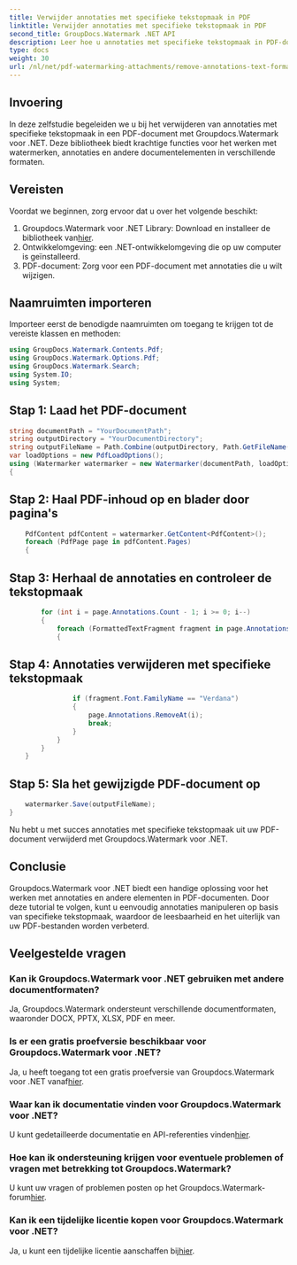 ```yaml
---
title: Verwijder annotaties met specifieke tekstopmaak in PDF
linktitle: Verwijder annotaties met specifieke tekstopmaak in PDF
second_title: GroupDocs.Watermark .NET API
description: Leer hoe u annotaties met specifieke tekstopmaak in PDF-documenten kunt verwijderen met behulp van Groupdocs voor .NET.
type: docs
weight: 30
url: /nl/net/pdf-watermarking-attachments/remove-annotations-text-formatting-pdf/
---
```

## Invoering
In deze zelfstudie begeleiden we u bij het verwijderen van annotaties met specifieke tekstopmaak in een PDF-document met Groupdocs.Watermark voor .NET. Deze bibliotheek biedt krachtige functies voor het werken met watermerken, annotaties en andere documentelementen in verschillende formaten.
## Vereisten
Voordat we beginnen, zorg ervoor dat u over het volgende beschikt:
1.  Groupdocs.Watermark voor .NET Library: Download en installeer de bibliotheek van[hier](https://releases.groupdocs.com/Watermark/net/).
2. Ontwikkelomgeving: een .NET-ontwikkelomgeving die op uw computer is geïnstalleerd.
3. PDF-document: Zorg voor een PDF-document met annotaties die u wilt wijzigen.

## Naamruimten importeren
Importeer eerst de benodigde naamruimten om toegang te krijgen tot de vereiste klassen en methoden:
```csharp
using GroupDocs.Watermark.Contents.Pdf;
using GroupDocs.Watermark.Options.Pdf;
using GroupDocs.Watermark.Search;
using System.IO;
using System;
```
## Stap 1: Laad het PDF-document
```csharp
string documentPath = "YourDocumentPath";
string outputDirectory = "YourDocumentDirectory";
string outputFileName = Path.Combine(outputDirectory, Path.GetFileName(documentPath));
var loadOptions = new PdfLoadOptions();
using (Watermarker watermarker = new Watermarker(documentPath, loadOptions))
{
```
## Stap 2: Haal PDF-inhoud op en blader door pagina's
```csharp
    PdfContent pdfContent = watermarker.GetContent<PdfContent>();
    foreach (PdfPage page in pdfContent.Pages)
    {
```
## Stap 3: Herhaal de annotaties en controleer de tekstopmaak
```csharp
        for (int i = page.Annotations.Count - 1; i >= 0; i--)
        {
            foreach (FormattedTextFragment fragment in page.Annotations[i].FormattedTextFragments)
            {
```
## Stap 4: Annotaties verwijderen met specifieke tekstopmaak
```csharp
                if (fragment.Font.FamilyName == "Verdana")
                {
                    page.Annotations.RemoveAt(i);
                    break;
                }
            }
        }
    }
```
## Stap 5: Sla het gewijzigde PDF-document op
```csharp
    watermarker.Save(outputFileName);
}
```
Nu hebt u met succes annotaties met specifieke tekstopmaak uit uw PDF-document verwijderd met Groupdocs.Watermark voor .NET.

## Conclusie
Groupdocs.Watermark voor .NET biedt een handige oplossing voor het werken met annotaties en andere elementen in PDF-documenten. Door deze tutorial te volgen, kunt u eenvoudig annotaties manipuleren op basis van specifieke tekstopmaak, waardoor de leesbaarheid en het uiterlijk van uw PDF-bestanden worden verbeterd.
## Veelgestelde vragen
### Kan ik Groupdocs.Watermark voor .NET gebruiken met andere documentformaten?
Ja, Groupdocs.Watermark ondersteunt verschillende documentformaten, waaronder DOCX, PPTX, XLSX, PDF en meer.
### Is er een gratis proefversie beschikbaar voor Groupdocs.Watermark voor .NET?
 Ja, u heeft toegang tot een gratis proefversie van Groupdocs.Watermark voor .NET vanaf[hier](https://releases.groupdocs.com/).
### Waar kan ik documentatie vinden voor Groupdocs.Watermark voor .NET?
 U kunt gedetailleerde documentatie en API-referenties vinden[hier](https://reference.groupdocs.com/Watermark/net/).
### Hoe kan ik ondersteuning krijgen voor eventuele problemen of vragen met betrekking tot Groupdocs.Watermark?
 U kunt uw vragen of problemen posten op het Groupdocs.Watermark-forum[hier](https://forum.groupdocs.com/c/watermark/19).
### Kan ik een tijdelijke licentie kopen voor Groupdocs.Watermark voor .NET?
 Ja, u kunt een tijdelijke licentie aanschaffen bij[hier](https://purchase.groupdocs.com/temporary-license/).